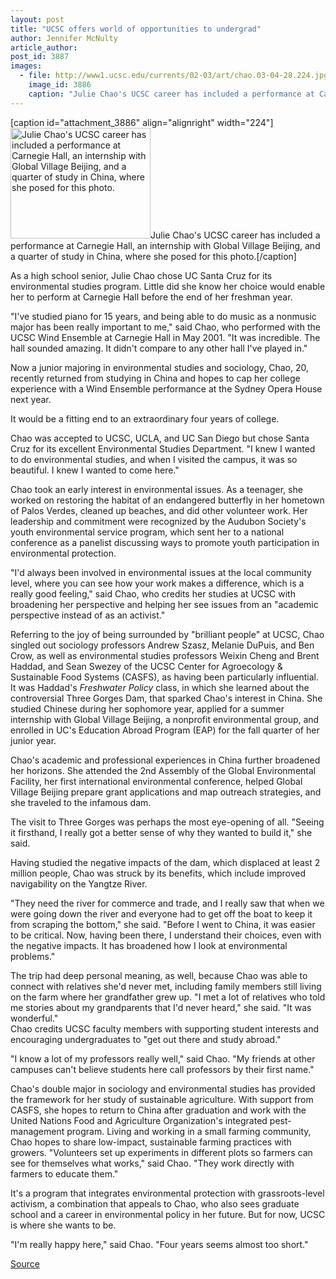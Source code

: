 ```yaml
---
layout: post
title: "UCSC offers world of opportunities to undergrad"
author: Jennifer McNulty
article_author: 
post_id: 3887
images:
  - file: http://www1.ucsc.edu/currents/02-03/art/chao.03-04-28.224.jpg
    image_id: 3886
    caption: "Julie Chao's UCSC career has included a performance at Carnegie Hall, an internship with Global Village Beijing, and a quarter of study in China, where she posed for this photo."
---
```


[caption id="attachment_3886" align="alignright" width="224"]<a href="http://dev-ucsc-news.pantheonsite.io/wp-content/uploads/2003/04/chao.03-04-28.224.jpg"><img class="size-full wp-image-3886" src="http://dev-ucsc-news.pantheonsite.io/wp-content/uploads/2003/04/chao.03-04-28.224.jpg" alt="Julie Chao's UCSC career has included a performance at Carnegie Hall, an internship with Global Village Beijing, and a quarter of study in China, where she posed for this photo." width="224" height="177" /></a>Julie Chao's UCSC career has included a performance at Carnegie Hall, an internship with Global Village Beijing, and a quarter of study in China, where she posed for this photo.[/caption]
<p>
  As a high school senior, Julie Chao chose UC Santa Cruz for its environmental studies program. Little did she know her choice would enable her to perform at Carnegie Hall before the end of her freshman year.
</p>
<p>
  "I've studied piano for 15 years, and being able to do music as a nonmusic major has been really important to me," said Chao, who performed with the UCSC Wind Ensemble at Carnegie Hall in May 2001. "It was incredible. The hall sounded amazing. It didn't compare to any other hall I've played in."<br>
</p>
<p>
  Now a junior majoring in environmental studies and sociology, Chao, 20, recently returned from studying in China and hopes to cap her college experience with a Wind Ensemble performance at the Sydney Opera House next year.
</p>
<p>
  It would be a fitting end to an extraordinary four years of college.<br>
</p>
<p>
  Chao was accepted to UCSC, UCLA, and UC San Diego but chose Santa Cruz for its excellent Environmental Studies Department. "I knew I wanted to do environmental studies, and when I visited the campus, it was so beautiful. I knew I wanted to come here."<br>
</p>
<p>
  Chao took an early interest in environmental issues. As a teenager, she worked on restoring the habitat of an endangered butterfly in her hometown of Palos Verdes, cleaned up beaches, and did other volunteer work. Her leadership and commitment were recognized by the Audubon Society's youth environmental service program, which sent her to a national conference as a panelist discussing ways to promote youth participation in environmental protection.<br>
</p>
<p>
  "I'd always been involved in environmental issues at the local community level, where you can see how your work makes a difference, which is a really good feeling," said Chao, who credits her studies at UCSC with broadening her perspective and helping her see issues from an "academic perspective instead of as an activist."<br>
</p>
<p>
  Referring to the joy of being surrounded by "brilliant people" at UCSC, Chao singled out sociology professors Andrew Szasz, Melanie DuPuis, and Ben Crow, as well as environmental studies professors Weixin Cheng and Brent Haddad, and Sean Swezey of the UCSC Center for Agroecology &amp; Sustainable Food Systems (CASFS), as having been particularly influential. It was Haddad's <i>Freshwater Policy</i> class, in which she learned about the controversial Three Gorges Dam, that sparked Chao's interest in China. She studied Chinese during her sophomore year, applied for a summer internship with Global Village Beijing, a nonprofit environmental group, and enrolled in UC's Education Abroad Program (EAP) for the fall quarter of her junior year.<br>
</p>
<p>
  Chao's academic and professional experiences in China further broadened her horizons. She attended the 2nd Assembly of the Global Environmental Facility, her first international environmental conference, helped Global Village Beijing prepare grant applications and map outreach strategies, and she traveled to the infamous dam.<br>
</p>
<p>
  The visit to Three Gorges was perhaps the most eye-opening of all. "Seeing it firsthand, I really got a better sense of why they wanted to build it," she said.
</p>
<p>
  Having studied the negative impacts of the dam, which displaced at least 2 million people, Chao was struck by its benefits, which include improved navigability on the Yangtze River.<br>
</p>
<p>
  "They need the river for commerce and trade, and I really saw that when we were going down the river and everyone had to get off the boat to keep it from scraping the bottom," she said. "Before I went to China, it was easier to be critical. Now, having been there, I understand their choices, even with the negative impacts. It has broadened how I look at environmental problems."<br>
</p>
<p>
  The trip had deep personal meaning, as well, because Chao was able to connect with relatives she'd never met, including family members still living on the farm where her grandfather grew up. "I met a lot of relatives who told me stories about my grandparents that I'd never heard," she said. "It was wonderful."<br>
  Chao credits UCSC faculty members with supporting student interests and encouraging undergraduates to "get out there and study abroad."<br>
</p>
<p>
  "I know a lot of my professors really well," said Chao. "My friends at other campuses can't believe students here call professors by their first name."<br>
</p>
<p>
  Chao's double major in sociology and environmental studies has provided the framework for her study of sustainable agriculture. With support from CASFS, she hopes to return to China after graduation and work with the United Nations Food and Agriculture Organization's integrated pest-management program. Living and working in a small farming community, Chao hopes to share low-impact, sustainable farming practices with growers. "Volunteers set up experiments in different plots so farmers can see for themselves what works," said Chao. "They work directly with farmers to educate them."<br>
</p>
<p>
  It's a program that integrates environmental protection with grassroots-level activism, a combination that appeals to Chao, who also sees graduate school and a career in environmental policy in her future. But for now, UCSC is where she wants to be.<br>
</p>
<p>
  "I'm really happy here," said Chao. "Four years seems almost too short."<br>
</p>
<p><a href="http://www1.ucsc.edu/currents/02-03/04-28/chao.html" title="Permalink to chao">Source</a></p>
